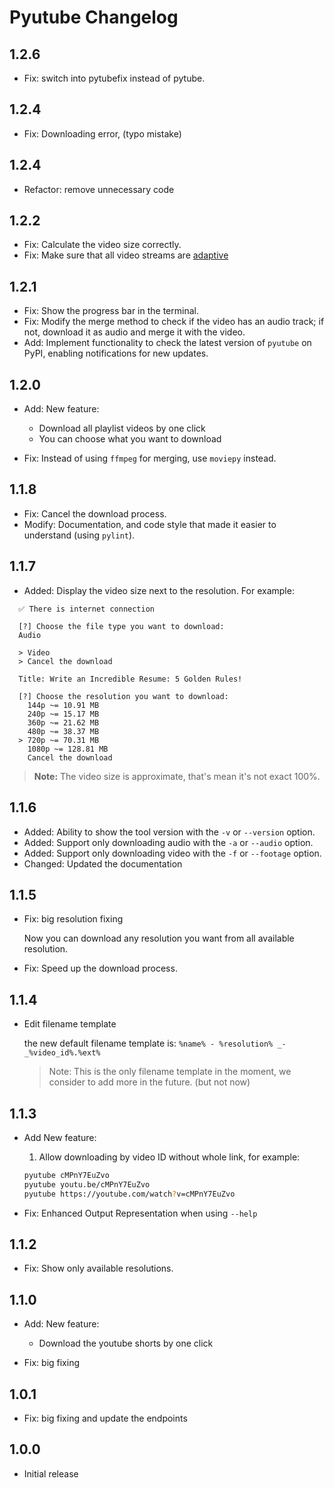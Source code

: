 # Pyutube Changelog

## 1.2.6

- Fix: switch into pytubefix instead of pytube.

## 1.2.4

- Fix: Downloading error, (typo mistake)

## 1.2.4

- Refactor: remove unnecessary code

## 1.2.2

- Fix: Calculate the video size correctly.
- Fix: Make sure that all video streams are [adaptive](https://pytube.io/en/stable/user/streams.html#dash-vs-progressive-streams)

## 1.2.1

- Fix: Show the progress bar in the terminal.
- Fix: Modify the merge method to check if the video has an audio track; if not, download it as audio and merge it with the video.
- Add: Implement functionality to check the latest version of `pyutube` on PyPI, enabling notifications for new updates.

## 1.2.0

- Add: New feature:

  - Download all playlist videos by one click
  - You can choose what you want to download

- Fix: Instead of using `ffmpeg` for merging, use `moviepy` instead.

## 1.1.8

- Fix: Cancel the download process.
- Modify: Documentation, and code style that made it easier to understand (using `pylint`).

## 1.1.7

- Added: Display the video size next to the resolution.
  For example:

```
  ✅ There is internet connection

  [?] Choose the file type you want to download:
  Audio

  > Video
  > Cancel the download

  Title: Write an Incredible Resume: 5 Golden Rules!

  [?] Choose the resolution you want to download:
    144p ~= 10.91 MB
    240p ~= 15.17 MB
    360p ~= 21.62 MB
    480p ~= 38.37 MB
  > 720p ~= 70.31 MB
    1080p ~= 128.81 MB
    Cancel the download
```

> **Note:** The video size is approximate, that's mean it's not exact 100%.

## 1.1.6

- Added: Ability to show the tool version with the `-v` or `--version` option.
- Added: Support only downloading audio with the `-a` or `--audio` option.
- Added: Support only downloading video with the `-f` or `--footage` option.
- Changed: Updated the documentation

## 1.1.5

- Fix: big resolution fixing

  Now you can download any resolution you want from all available resolution.

- Fix: Speed up the download process.

## 1.1.4

- Edit filename template

  the new default filename template is:
  `%name% - %resolution% _-_%video_id%.%ext%`

  > Note: This is the only filename template in the moment, we consider to add more in the future. (but not now)

## 1.1.3

- Add New feature:

  1. Allow downloading by video ID without whole link, for example:

  ```bash
  pyutube cMPnY7EuZvo
  pyutube youtu.be/cMPnY7EuZvo
  pyutube https://youtube.com/watch?v=cMPnY7EuZvo
  ```

- Fix: Enhanced Output Representation when using `--help`

## 1.1.2

- Fix: Show only available resolutions.

## 1.1.0

- Add: New feature:

  - Download the youtube shorts by one click

- Fix: big fixing

## 1.0.1

- Fix: big fixing and update the endpoints

## 1.0.0

- Initial release
